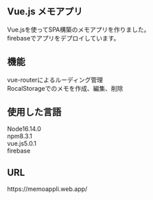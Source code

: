 <h2>Vue.js メモアプリ</h2>
Vue.jsを使ってSPA構築のメモアプリを作りました。<br>
firebaseでアプリをデプロイしています。<br>

<h2>機能</h2>
vue-routerによるルーディング管理<br>
RocalStorageでのメモを作成、編集、削除<br>

<h2>使用した言語</h2>
Node16.14.0<br>
npm8.3.1<br>
vue.js5.0.1<br>
firebase<br>

<h2>URL</h2>
https://memoappli.web.app/
